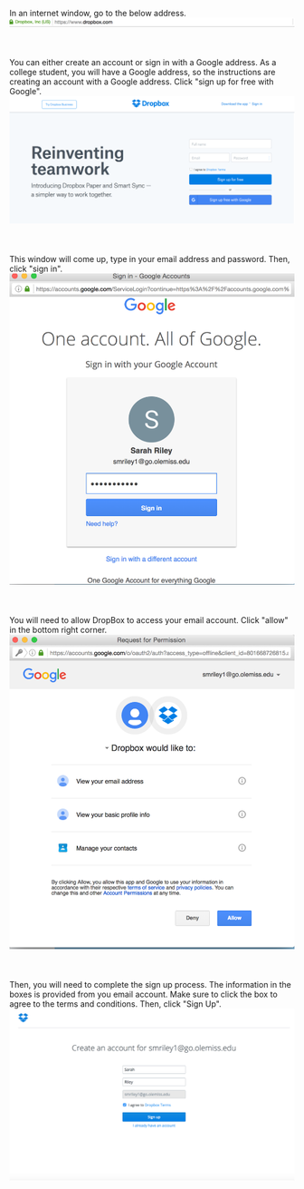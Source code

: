 In an internet window, go to the below address.
![insert picture](assets/d1.png)
<br><br>
<br><br>
You can either create an account or sign in with a Google address. As a college student, you will have a Google address, so the instructions are creating an account with a Google address. Click "sign up for free with Google".
![insert picture](assets/d2.png)
<br><br>
<br><br>
This window will come up, type in your email address and password. Then, click "sign in".
![insert picture](assets/d3.png)
<br><br>
<br><br>
You will need to allow DropBox to access your email account. Click "allow" in the bottom right corner.
![insert picture](assets/d4.png)
<br><br>
<br><br>
Then, you will need to complete the sign up process. The information in the boxes is provided from you email account. Make sure to click the box to agree to the terms and conditions. Then, click "Sign Up".
![insert picture](assets/d5.png)
